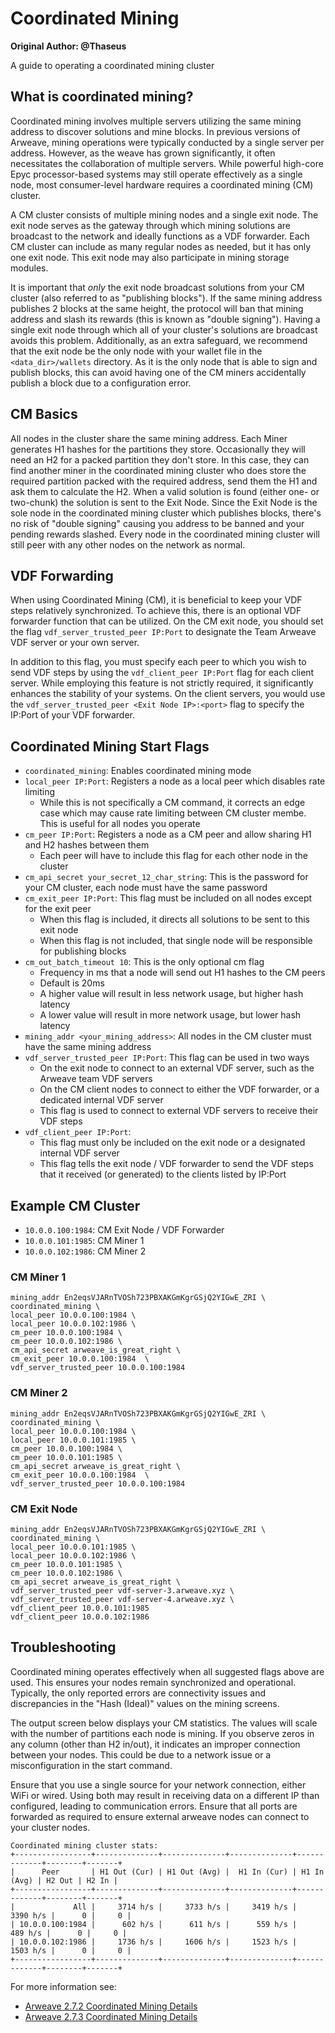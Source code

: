 # Coordinated Mining

**Original Author: @Thaseus**

A guide to operating a coordinated mining cluster

## What is coordinated mining?

Coordinated mining involves multiple servers utilizing the same mining address to discover solutions and mine blocks. In previous versions of Arweave, mining operations were typically conducted by a single server per address. However, as the weave has grown significantly, it often necessitates the collaboration of multiple servers. While powerful high-core Epyc processor-based systems may still operate effectively as a single node, most consumer-level hardware requires a coordinated mining (CM) cluster.

A CM cluster consists of multiple mining nodes and a single exit node. The exit node serves as the gateway through which mining solutions are broadcast to the network and ideally functions as a VDF forwarder. Each CM cluster can include as many regular nodes as needed, but it has only one exit node. This exit node may also participate in mining storage modules.

It is important that *only* the exit node broadcast solutions from your CM cluster (also referred to as "publishing blocks"). If the same mining address publishes 2 blocks at the same height, the protocol will ban that mining address and slash its rewards (this is known as "double signing"). Having a single exit node through which all of your cluster's solutions are broadcast avoids this problem. Additionally, as an extra safeguard, we recommend that the exit node be the only node with your wallet file in the `<data_dir>/wallets` directory. As it is the only node that is able to sign and publish blocks, this can avoid having one of the CM miners accidentally publish a block due to a configuration error.

## CM Basics

All nodes in the cluster share the same mining address. Each Miner generates H1 hashes for the partitions they store. Occasionally they will need an H2 for a packed partition they don't store. In this case, they can find another miner in the coordinated mining cluster who does store the required partition packed with the required address, send them the H1 and ask them to calculate the H2. When a valid solution is found (either one- or two-chunk) the solution is sent to the Exit Node. Since the Exit Node is the sole node in the coordinated mining cluster which publishes blocks, there's no risk of "double signing" causing you address to be banned and your pending rewards slashed. Every node in the coordinated mining cluster will still peer with any other nodes on the network as normal.

## VDF Forwarding

When using Coordinated Mining (CM), it is beneficial to keep your VDF steps relatively synchronized. To achieve this, there is an optional VDF forwarder function that can be utilized. On the CM exit node, you should set the flag `vdf_server_trusted_peer IP:Port` to designate the Team Arweave VDF server or your own server.

In addition to this flag, you must specify each peer to which you wish to send VDF steps by using the `vdf_client_peer IP:Port` flag for each client server. While employing this feature is not strictly required, it significantly enhances the stability of your systems.
On the client servers, you would use the `vdf_server_trusted_peer <Exit Node IP>:<port>` flag to specify the IP:Port of your VDF forwarder.

## Coordinated Mining Start Flags

- `coordinated_mining`:  Enables coordinated mining mode
- `local_peer IP:Port`: Registers a node as a local peer which disables rate limiting
  - While this is not specifically a CM command, it corrects an edge case which may cause rate limiting between CM cluster membe. This is useful for all nodes you operate
- `cm_peer IP:Port`:  Registers a node as a CM peer and allow sharing H1 and H2 hashes between them
  - Each peer will have to include this flag for each other node in the cluster
- `cm_api_secret your_secret_12_char_string`: This is the password for your CM cluster, each node must have the same password
- `cm_exit_peer IP:Port`: This flag must be included on all nodes except for the exit peer
  - When this flag is included, it directs all solutions to be sent to this exit node
  - When this flag is not included, that single node will be responsible for publishing blocks
- `cm_out_batch_timeout 10`: This is the only optional cm flag
  - Frequency in ms that a node will send out H1 hashes to the CM peers
  - Default is 20ms
  - A higher value will result in less network usage, but higher hash latency
  - A lower value will result in more network usage, but lower hash latency
- `mining_addr <your_mining_address>`: All nodes in the CM cluster must have the same mining address
- `vdf_server_trusted_peer IP:Port`: This flag can be used in two ways
  - On the exit node to connect to an external VDF server, such as the Arweave team VDF servers
  - On the CM client nodes to connect to either the VDF forwarder, or a dedicated internal VDF server
  - This flag is used to connect to external VDF servers to receive their VDF steps
- `vdf_client_peer IP:Port`: 
  - This flag must only be included on the exit node or a designated internal VDF server
  - This flag tells the exit node / VDF forwarder to send the VDF steps that it received (or generated) to the clients listed by IP:Port

## Example CM Cluster

- `10.0.0.100:1984`: CM Exit Node / VDF Forwarder
- `10.0.0.101:1985`: CM Miner 1
- `10.0.0.102:1986`: CM Miner 2

### CM Miner 1
```
mining_addr En2eqsVJARnTVOSh723PBXAKGmKgrGSjQ2YIGwE_ZRI \
coordinated_mining \
local_peer 10.0.0.100:1984 \
local_peer 10.0.0.102:1986 \
cm_peer 10.0.0.100:1984 \
cm_peer 10.0.0.102:1986 \
cm_api_secret arweave_is_great_right \
cm_exit_peer 10.0.0.100:1984  \
vdf_server_trusted_peer 10.0.0.100:1984
```

### CM Miner 2
```
mining_addr En2eqsVJARnTVOSh723PBXAKGmKgrGSjQ2YIGwE_ZRI \
coordinated_mining \
local_peer 10.0.0.100:1984 \
local_peer 10.0.0.101:1985 \
cm_peer 10.0.0.100:1984 \
cm_peer 10.0.0.101:1985 \
cm_api_secret arweave_is_great_right \
cm_exit_peer 10.0.0.100:1984  \
vdf_server_trusted_peer 10.0.0.100:1984
```

### CM Exit Node
```
mining_addr En2eqsVJARnTVOSh723PBXAKGmKgrGSjQ2YIGwE_ZRI \
coordinated_mining \
local_peer 10.0.0.101:1985 \
local_peer 10.0.0.102:1986 \
cm_peer 10.0.0.101:1985 \
cm_peer 10.0.0.102:1986 \
cm_api_secret arweave_is_great_right \
vdf_server_trusted_peer vdf-server-3.arweave.xyz \
vdf_server_trusted_peer vdf-server-4.arweave.xyz \
vdf_client_peer 10.0.0.101:1985
vdf_client_peer 10.0.0.102:1986
```

## Troubleshooting

Coordinated mining operates effectively when all suggested flags above are used. This ensures your nodes remain synchronized and operational. Typically, the only reported errors are connectivity issues and discrepancies in the "Hash (Ideal)" values on the mining screens.

The output screen below displays your CM statistics. The values will scale with the number of partitions each node is mining. If you observe zeros in any column (other than H2 in/out), it indicates an improper connection between your nodes. This could be due to a network issue or a misconfiguration in the start command.

Ensure that you use a single source for your network connection, either WiFi or wired. Using both may result in receiving data on a different IP than configured, leading to communication errors. Ensure that all ports are forwarded as required to ensure external arweave nodes can connect to your cluster nodes.

```
Coordinated mining cluster stats:
+-----------------+--------------+--------------+--------------+-------------+--------+-------+
|      Peer       | H1 Out (Cur) | H1 Out (Avg) |  H1 In (Cur) | H1 In (Avg) | H2 Out | H2 In | 
+-----------------+--------------+--------------+--------------+-------------+--------+-------+
|             All | 	3714 h/s | 	   3733 h/s |	  3419 h/s |    3390 h/s |      0 |  	0 |
| 10.0.0.100:1984 |      602 h/s |  	611 h/s | 	   559 h/s |     489 h/s |      0 |  	0 |
| 10.0.0.102:1986 | 	1736 h/s | 	   1606 h/s |	  1523 h/s |    1503 h/s |      0 |  	0 |
+-----------------+--------------+--------------+--------------+-------------+--------+-------+
```


For more information see:

- [Arweave 2.7.2 Coordinated Mining Details](https://github.com/ArweaveTeam/arweave/releases/tag/N.2.7.2)
- [Arweave 2.7.3 Coordinated Mining Details](https://github.com/ArweaveTeam/arweave/releases/tag/N.2.7.3)


